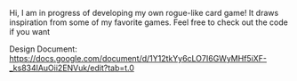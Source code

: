 Hi, I am in progress of developing my own rogue-like card game! It draws inspiration from some of my favorite games. 
Feel free to check out the code if you want

Design Document: https://docs.google.com/document/d/1Y12tkYy6cLO7I6GWyMHf5iXF-_ks834lAuOii2ENVuk/edit?tab=t.0
